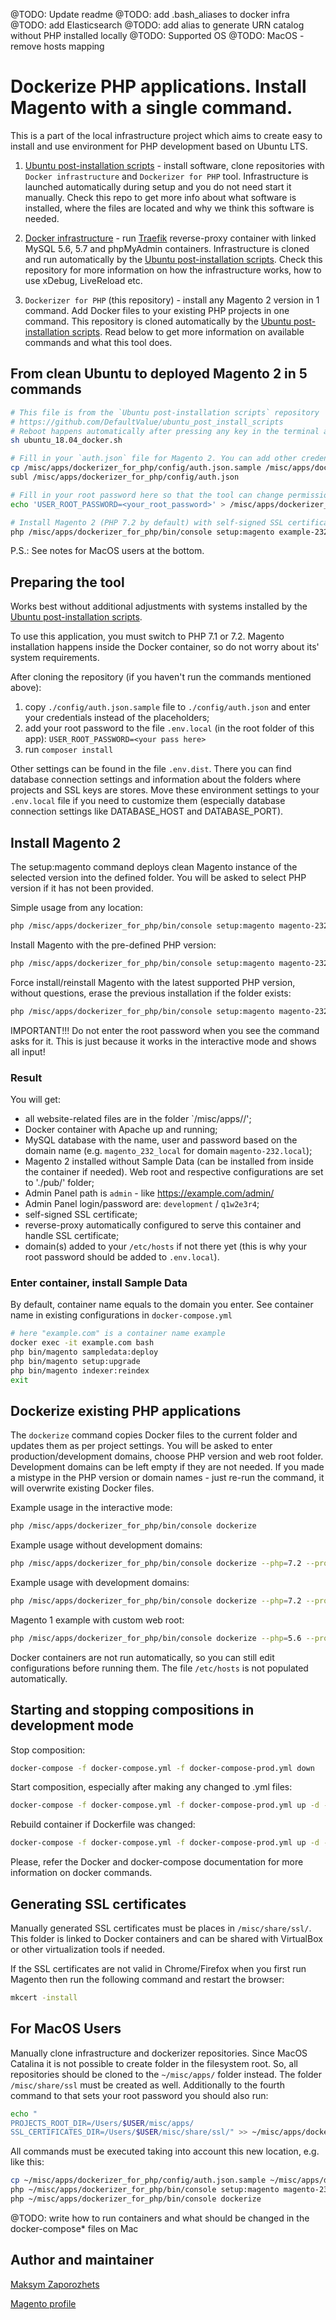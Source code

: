 @TODO: Update readme
@TODO: add .bash_aliases to docker infra
@TODO: add Elasticsearch
@TODO: add alias to generate URN catalog without PHP installed locally
@TODO: Supported OS
@TODO: MacOS - remove hosts mapping


# Dockerize PHP applications. Install Magento with a single command. #

This is a part of the local infrastructure project which aims to create easy to install and use environment for PHP development based on Ubuntu LTS.

1. [Ubuntu post-installation scripts](https://github.com/DefaultValue/ubuntu_post_install_scripts) - install software,
clone repositories with `Docker infrastructure` and `Dockerizer for PHP` tool. Infrastructure is launched automatically
during setup and you do not need start it manually. Check this repo to get more info about what software is installed,
where the files are located and why we think this software is needed.

2. [Docker infrastructure](https://github.com/DefaultValue/docker_infrastructure) - run [Traefik](https://traefik.io/)
reverse-proxy container with linked MySQL 5.6, 5.7 and phpMyAdmin containers. Infrastructure is cloned and run automatically by the
[Ubuntu post-installation scripts](https://github.com/DefaultValue/ubuntu_post_install_scripts). Check this repository
for more information on how the infrastructure works, how to use xDebug, LiveReload etc.

3. `Dockerizer for PHP` (this repository) - install any Magento 2 version in 1
command. Add Docker files to your existing PHP projects in one command. This repository is cloned automatically
by the [Ubuntu post-installation scripts](https://github.com/DefaultValue/ubuntu_post_install_scripts). Read below
to get more information on available commands and what this tool does.


## From clean Ubuntu to deployed Magento 2 in 5 commands ##

```bash
# This file is from the `Ubuntu post-installation scripts` repository
# https://github.com/DefaultValue/ubuntu_post_install_scripts
# Reboot happens automatically after pressing any key in the terminal after executing a script. This must be done before moving forward 
sh ubuntu_18.04_docker.sh

# Fill in your `auth.json` file for Magento 2. You can add other credentials there to use this tool for any other PHP apps
cp /misc/apps/dockerizer_for_php/config/auth.json.sample /misc/apps/dockerizer_for_php/config/auth.json
subl /misc/apps/dockerizer_for_php/config/auth.json

# Fill in your root password here so that the tool can change permissions and add entries to your hosts file
echo 'USER_ROOT_PASSWORD=<your_root_password>' > /misc/apps/dockerizer_for_php/.env.local

# Install Magento 2 (PHP 7.2 by default) with self-signed SSL certificate that is valid for you. Add it to the hosts file. Just launch in browser when completed!
php /misc/apps/dockerizer_for_php/bin/console setup:magento example-232.local 2.3.2 -nf
```

P.S.: See notes for MacOS users at the bottom.


## Preparing the tool ##

Works best without additional adjustments with systems installed by the [Ubuntu post-installation scripts](https://github.com/DefaultValue/ubuntu_post_install_scripts).

To use this application, you must switch to PHP 7.1 or 7.2. Magento installation happens inside the Docker container, so do not worry about its' system requirements. 

After cloning the repository (if you haven't run the commands mentioned above):
1) copy `./config/auth.json.sample` file to `./config/auth.json` and enter your credentials instead of the placeholders;
2) add your root password to the file `.env.local` (in the root folder of this app): `USER_ROOT_PASSWORD=<your pass here>`
3) run `composer install`

Other settings can be found in the file `.env.dist`. There you can find database connection settings and information
about the folders where projects and SSL keys are stores. Move these environment settings to your `.env.local` file
if you need to customize them (especially database connection settings like DATABASE_HOST and DATABASE_PORT).


## Install Magento 2 ##

The setup:magento command deploys clean Magento instance of the selected version into the defined folder.
You will be asked to select PHP version if it has not been provided.

Simple usage from any location:

```bash
php /misc/apps/dockerizer_for_php/bin/console setup:magento magento-232.local 2.3.2
```

Install Magento with the pre-defined PHP version:

```bash
php /misc/apps/dockerizer_for_php/bin/console setup:magento magento-232.local 2.3.2 --php=7.2
```

Force install/reinstall Magento with the latest supported PHP version, without questions, erase the previous installation if the folder exists:

```bash
php /misc/apps/dockerizer_for_php/bin/console setup:magento magento-232.local 2.3.2 -n -f
```

IMPORTANT!!! Do not enter the root password when you see the command asks for it. This is just because it works in the interactive mode and shows all input!


### Result ###

You will get:

- all website-related files are in the folder `/misc/apps/<domain>/';
- Docker container with Apache up and running;
- MySQL database with the name, user and password based on the domain name (e.g. `magento_232_local` for domain `magento-232.local`);
- Magento 2 installed without Sample Data (can be installed from inside the container if needed). Web root and respective configurations are set to './pub/' folder;
-  Admin Panel path is `admin` - like https://example.com/admin/
- Admin Panel login/password are: `development` / `q1w2e3r4`;
- self-signed SSL certificate;
- reverse-proxy automatically configured to serve this container and handle SSL certificate;
- domain(s) added to your `/etc/hosts` if not there yet (this is why your root password should be added to `.env.local`).


### Enter container, install Sample Data ###

By default, container name equals to the domain you enter. See container name in existing configurations in `docker-compose.yml`

```bash
# here "example.com" is a container name example
docker exec -it example.com bash
php bin/magento sampledata:deploy
php bin/magento setup:upgrade
php bin/magento indexer:reindex
exit
```


## Dockerize existing PHP applications ##

The `dockerize` command copies Docker files to the current folder and updates them as per project settings. You will be asked to enter production/development domains, choose PHP version and web root folder.
Development domains can be left empty if they are not needed.
If you made a mistype in the PHP version or domain names - just re-run the command, it will overwrite existing Docker files.

Example usage in the interactive mode:

```bash
php /misc/apps/dockerizer_for_php/bin/console dockerize
```

Example usage without development domains:

```bash
php /misc/apps/dockerizer_for_php/bin/console dockerize --php=7.2 --prod='example.com www.example.com' --dev=''
```

Example usage with development domains:

```bash
php /misc/apps/dockerizer_for_php/bin/console dockerize --php=7.2 --prod='example.com www.example.com example-2.com www.example-2.com' --dev='example-dev.com www.example-dev.com example-2-dev.com www.example-2-dev.com'
```

Magento 1 example with custom web root:

```bash
php /misc/apps/dockerizer_for_php/bin/console dockerize --php=5.6 --prod='example.com www.example.com' --dev='' --webroot='/'
```

Docker containers are not run automatically, so you can still edit configurations before running them. The file `/etc/hosts` is not populated automatically.


## Starting and stopping compositions in development mode ##

Stop composition:

```bash
docker-compose -f docker-compose.yml -f docker-compose-prod.yml down
```

Start composition, especially after making any changed to .yml files:

```bash
docker-compose -f docker-compose.yml -f docker-compose-prod.yml up -d --force-recreate
```

Rebuild container if Dockerfile was changed:

```bash
docker-compose -f docker-compose.yml -f docker-compose-prod.yml up -d --force-recreate --build
```

Please, refer the Docker and docker-compose documentation  for more information on docker commands.


## Generating SSL certificates ##

Manually generated SSL certificates must be places in `/misc/share/ssl/`. This folder is linked to Docker containers and
can be shared with VirtualBox or other virtualization tools if needed.

If the SSL certificates are not valid in Chrome/Firefox when you first run Magento then run the following command and restart the browser:

```bash
mkcert -install
```

## For MacOS Users ##

Manually clone infrastructure and dockerizer repositories.
Since MacOS Catalina it is not possible to create folder in the filesystem root. So, all repositories should be cloned
to the `~/misc/apps/` folder instead. The folder `/misc/share/ssl` must be created as well. Additionally to the fourth
command to that sets your root password you should also run:

```bash
echo "
PROJECTS_ROOT_DIR=/Users/$USER/misc/apps/
SSL_CERTIFICATES_DIR=/Users/$USER/misc/share/ssl/" >> ~/misc/apps/dockerizer_for_php/.env.local
```

All commands must be executed taking into account this new location, e.g. like this:

```bash
cp ~/misc/apps/dockerizer_for_php/config/auth.json.sample ~/misc/apps/dockerizer_for_php/config/auth.json
php ~/misc/apps/dockerizer_for_php/bin/console setup:magento magento-232.local 2.3.2
php ~/misc/apps/dockerizer_for_php/bin/console dockerize
```

@TODO: write how to run containers and what should be changed in the docker-compose* files on Mac


## Author and maintainer ##

[Maksym Zaporozhets](mailto:maksimz@default-value.com)

[Magento profile](https://u.magento.com/certification/directory/dev/180177/)
